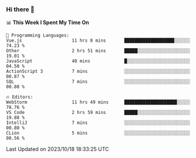 ### Hi there 👋

<!--
**asdf12303116/asdf12303116** is a ✨ _special_ ✨ repository because its `README.md` (this file) appears on your GitHub profile.

Here are some ideas to get you started:

- 🔭 I’m currently working on ...
- 🌱 I’m currently learning ...
- 👯 I’m looking to collaborate on ...
- 🤔 I’m looking for help with ...
- 💬 Ask me about ...
- 📫 How to reach me: ...
- 😄 Pronouns: ...
- ⚡ Fun fact: ...
-->

<!--START_SECTION:waka-->
📊 **This Week I Spent My Time On** 

```text
💬 Programming Languages: 
Vue.js                   11 hrs 8 mins       ███████████████████░░░░░░   74.23 % 
Other                    2 hrs 51 mins       █████░░░░░░░░░░░░░░░░░░░░   19.01 % 
JavaScript               40 mins             █░░░░░░░░░░░░░░░░░░░░░░░░   04.50 % 
ActionScript 3           7 mins              ░░░░░░░░░░░░░░░░░░░░░░░░░   00.87 % 
SQL                      7 mins              ░░░░░░░░░░░░░░░░░░░░░░░░░   00.80 % 

🔥 Editors: 
WebStorm                 11 hrs 49 mins      ████████████████████░░░░░   78.76 % 
VS Code                  2 hrs 59 mins       █████░░░░░░░░░░░░░░░░░░░░   19.88 % 
IntelliJ                 7 mins              ░░░░░░░░░░░░░░░░░░░░░░░░░   00.80 % 
CLion                    5 mins              ░░░░░░░░░░░░░░░░░░░░░░░░░   00.56 % 
```


 Last Updated on 2023/10/18 18:33:25 UTC
<!--END_SECTION:waka-->
